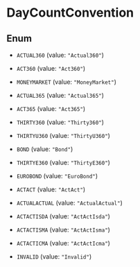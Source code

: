 

# DayCountConvention

## Enum


* `ACTUAL360` (value: `"Actual360"`)

* `ACT360` (value: `"Act360"`)

* `MONEYMARKET` (value: `"MoneyMarket"`)

* `ACTUAL365` (value: `"Actual365"`)

* `ACT365` (value: `"Act365"`)

* `THIRTY360` (value: `"Thirty360"`)

* `THIRTYU360` (value: `"ThirtyU360"`)

* `BOND` (value: `"Bond"`)

* `THIRTYE360` (value: `"ThirtyE360"`)

* `EUROBOND` (value: `"EuroBond"`)

* `ACTACT` (value: `"ActAct"`)

* `ACTUALACTUAL` (value: `"ActualActual"`)

* `ACTACTISDA` (value: `"ActActIsda"`)

* `ACTACTISMA` (value: `"ActActIsma"`)

* `ACTACTICMA` (value: `"ActActIcma"`)

* `INVALID` (value: `"Invalid"`)



